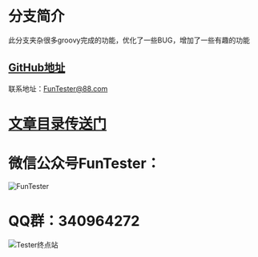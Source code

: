 # 分支简介

此分支夹杂很多groovy完成的功能，优化了一些BUG，增加了一些有趣的功能

## [GitHub地址](https://github.com/JunManYuanLong/FunTester)

联系地址：FunTester@88.com

# [**文章目录传送门**](/document/directory.markdown)

微信公众号FunTester：
===

![FunTester](http://pic.automancloud.com/小树.png)



QQ群：340964272
===

![Tester终点站](http://pic.automancloud.com/WechatIMG2651.jpg)
